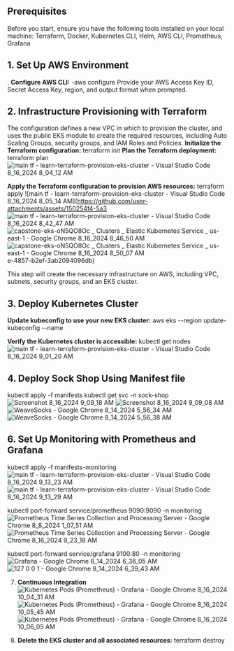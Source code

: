 ## Prerequisites

Before you start, ensure you have the following tools installed on your local machine:
Terraform, Docker, Kubernetes CLI, Helm, AWS CLI, Prometheus, Grafana
## 1. Set Up AWS Environment

. **Configure AWS CLI:**
   -aws configure
   Provide your AWS Access Key ID, Secret Access Key, region, and output format when prompted.

## 2. Infrastructure Provisioning with Terraform
 The configuration defines a new VPC in which to provision the cluster, and uses the public EKS module to create the required resources, including Auto Scaling Groups, security groups, and IAM Roles and Policies.
 **Initialize the Terraform configuration:**
   terraform init
 **Plan the Terraform deployment:**
   terraform plan
   ![main tf - learn-terraform-provision-eks-cluster - Visual Studio Code 8_16_2024 8_04_12 AM](https://github.com/user-attachments/assets/32082739-00b8-4515-ad23-2d41a345be7c)

 **Apply the Terraform configuration to provision AWS resources:**
    terraform apply
   ![main tf - learn-terraform-provision-eks-cluster - Visual Studio Code 8_16_2024 8_05_14 AM](https://github.com/user-attachments/assets/150254f4-5a3
   ![main tf - learn-terraform-provision-eks-cluster - Visual Studio Code 8_16_2024 8_42_47 AM](https://github.com/user-attachments/assets/008246a8-5da8-4eba-b6e0-62d3f2ba6375)
   ![capstone-eks-oN5QO8Oc _ Clusters _ Elastic Kubernetes Service _ us-east-1 - Google Chrome 8_16_2024 8_46_50 AM](https://github.com/user-attachments/assets/656655a6-cc32-47e3-9f43-eedc8511c591)
![capstone-eks-oN5QO8Oc _ Clusters _ Elastic Kubernetes Service _ us-east-1 - Google Chrome 8_16_2024 8_50_07 AM](https://github.com/user-attachments/assets/3ee590d7-8ec2-4829-be5c-eace8260bf53)
e-4857-b2ef-3ab2094096db)

   This step will create the necessary infrastructure on AWS, including VPC, subnets, security groups, and an EKS cluster.

## 3. Deploy Kubernetes Cluster

 **Update kubeconfig to use your new EKS cluster:**
   aws eks --region <your-region> update-kubeconfig --name <your-cluster-name>
   
 **Verify the Kubernetes cluster is accessible:**
   kubectl get nodes
 ![main tf - learn-terraform-provision-eks-cluster - Visual Studio Code 8_16_2024 9_01_20 AM](https://github.com/user-attachments/assets/094f0a14-2ef0-44dc-987a-24fcd20aed5e)

## 4. Deploy Sock Shop Using Manifest file
   kubectl apply -f manifests
   kubectl get svc -n sock-shop
![Screenshot 8_16_2024 9_09_18 AM](https://github.com/user-attachments/assets/1d167984-1340-45b9-a2c0-46973b14e134)
![Screenshot 8_16_2024 9_09_08 AM](https://github.com/user-attachments/assets/886505ec-1d30-4069-b13f-52bcfe6ae60b)
![WeaveSocks - Google Chrome 8_14_2024 5_56_34 AM](https://github.com/user-attachments/assets/3c22f811-9134-43ba-8577-cc8605c69f23)
![WeaveSocks - Google Chrome 8_14_2024 5_56_38 AM](https://github.com/user-attachments/assets/0cf8052a-5aac-4a19-b276-cb1cacb97348)

## 6. Set Up Monitoring with Prometheus and Grafana
  kubectl apply -f manifests-monitoring
![main tf - learn-terraform-provision-eks-cluster - Visual Studio Code 8_16_2024 9_13_23 AM](https://github.com/user-attachments/assets/9d0ed215-4bf2-46b9-92ef-2169d4e61a26)
![main tf - learn-terraform-provision-eks-cluster - Visual Studio Code 8_16_2024 9_13_29 AM](https://github.com/user-attachments/assets/5131f4af-a2e0-44d8-97e5-66f9110d28aa)

kubectl port-forward service/prometheus 9090:9090 -n monitoring
![Prometheus Time Series Collection and Processing Server - Google Chrome 8_8_2024 1_07_51 AM](https://github.com/user-attachments/assets/9b27cf3c-b421-4378-a229-c0d690d8eb2f)
![Prometheus Time Series Collection and Processing Server - Google Chrome 8_16_2024 9_23_18 AM](https://github.com/user-attachments/assets/7ba19810-fb5f-4f72-ac56-c6a9e9584cdc)

kubectl port-forward service/grafana 9100:80 -n monitoring
![Grafana - Google Chrome 8_14_2024 6_36_05 AM](https://github.com/user-attachments/assets/a7c5ca7a-9e20-43b5-8ab8-6956cb8ac97e)
![127 0 0 1 - Google Chrome 8_14_2024 6_39_43 AM](https://github.com/user-attachments/assets/94fe3ee6-8041-4e6a-a1ac-e6faca30c7c7)

7. **Continuous Integration**
 ![Kubernetes Pods (Prometheus) - Grafana - Google Chrome 8_16_2024 10_04_31 AM](https://github.com/user-attachments/assets/85675ceb-e725-4c8b-a2dd-9a757ace1eb0)
![Kubernetes Pods (Prometheus) - Grafana - Google Chrome 8_16_2024 10_05_45 AM](https://github.com/user-attachments/assets/15c12c3b-5734-4aa1-8609-7085b0fab48d)
![Kubernetes Pods (Prometheus) - Grafana - Google Chrome 8_16_2024 10_06_05 AM](https://github.com/user-attachments/assets/fd52198c-10c7-49ac-8863-9e4feb3214f3)


8. **Delete the EKS cluster and all associated resources:**
   terraform destroy



